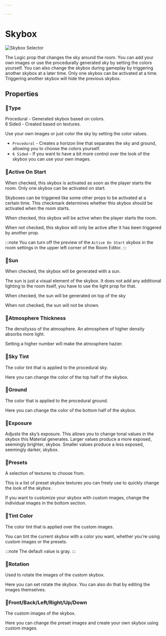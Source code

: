 ```yaml
---

---
```


# Skybox

![Skybox Selector](./img/Skybox-Selector.png)

The Logic prop that changes the sky around the room. You can add your own images or use the procedurally generated sky by setting the colors yourself. You can also change the skybox during gameplay by triggering another skybox at a later time. Only one skybox can be activated at a time. Triggering another skybox will hide the previous skybox.

## Properties

### :small_orange_diamond:Type

<div className="highlight-div">
Procedural - Generated skybox based on colors.<br>
6 Sided - Created based on textures.
</div>

Use your own images or just color the sky by setting the color values.

- `Procedural` - Creates a horizon line that separates the sky and ground, allowing you to choose the colors yourself.
- `6 Sided` - If you want to have a bit more control over the look of the skybox you can use your own images.

### :small_orange_diamond:Active On Start

<div className="highlight-div">
When checked, this skybox is activated as soon as the player starts the room. Only one skybox can be activated on start.
</div>

Skyboxes can be triggered like some other props to be activated at a certain time. This checkmark determines whether this skybox should be activated when the room starts. 

When checked, this skybox will be active when the player starts the room.

When not checked, this skybox will only be active after it has been triggered by another prop.

:::note
You can turn off the preview of the `Active On Start` skybox in the room settings in the upper left corner of the Room Editor.
:::

### :small_orange_diamond:Sun

<div className="highlight-div">
When checked, the skybox will be generated with a sun.
</div>

The sun is just a visual element of the skybox. It does not add any additional lighting to the room itself, you have to use the light prop for that.

When checked, the sun will be generated on top of the sky

When not checked, the sun will not be shown.

### :small_orange_diamond:Atmosphere Thickness

<div className="highlight-div">
The densitysss of the atmosphere. An atmosphere of higher density absorbs more light.
</div>

Setting a higher number will make the atmosphere hazier.

### :small_orange_diamond:Sky Tint

<div className="highlight-div">
The color tint that is applied to the procedural sky.
</div>

Here you can change the color of the top half of the skybox.

### :small_orange_diamond:Ground

<div className="highlight-div">
The color that is applied to the procedural ground.
</div>

Here you can change the color of the bottom half of the skybox.

### :small_orange_diamond:Exposure

<div className="highlight-div">
Adjusts the sky’s exposure. This allows you to change tonal values in the skybox this Material generates. Larger values produce a more exposed, seemingly brighter, skybox. Smaller values produce a less exposed, seemingly darker, skybox.
</div>

### :small_orange_diamond:Presets

<div className="highlight-div">
A selection of textures to choose from.
</div>

This is a list of preset skybox textures you can freely use to quickly change the look of the skybox.

If you want to customize your skybox with custom images, change the individual images in the bottom section.

### :small_orange_diamond:Tint Color

<div className="highlight-div">
The color tint that is applied over the custom images.
</div>

You can tint the current skybox with a color you want, whether you're using custom images or the presets.

:::note
The default value is gray.
:::

### :small_orange_diamond:Rotation

<div className="highlight-div">
Used to rotate the images of the custom skybox.
</div>

Here you can set rotate the skybox. You can also do that by editing the images themselves.

### :small_orange_diamond:Front/Back/Left/Right/Up/Down

<div className="highlight-div">
The custom images of the skybox.
</div>

Here you can change the preset images and create your own skybox using custom images.
